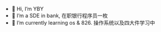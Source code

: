 - 👋 Hi, I’m YBY
- 👀 I’m a SDE in bank, 在职银行程序员一枚
- 🌱 I’m currently learning os & 826. 操作系统以及四大件学习中

<!---
TBYBY/TBYBY is a ✨ special ✨ repository because its `README.md` (this file) appears on your GitHub profile.
You can click the Preview link to take a look at your changes.
--->
